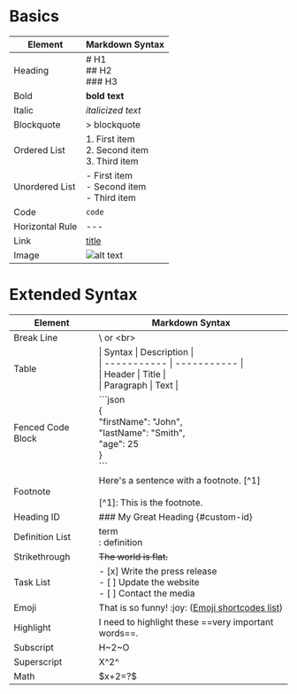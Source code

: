 # Basics

| Element         | Markdown Syntax                                  |
| --------------- | ------------------------------------------------ |
| Heading         | # H1<br>## H2<br>### H3                          |
| Bold            | **bold text**                                    |
| Italic          | *italicized text*                                |
| Blockquote      | > blockquote                                     |
| Ordered List    | 1. First item<br>2. Second item<br>3. Third item |
| Unordered List  | - First item<br>- Second item<br>- Third item    |
| Code            | `code`                                           |
| Horizontal Rule | ---                                              |
| Link            | [title](https://www.example.com)                 |
| Image           | ![alt text](https://bin.xengee.lol/0NwU.jpg)     |

# Extended Syntax

| Element           | Markdown Syntax                                                                                                     |
| ----------------- | ------------------------------------------------------------------------------------------------------------------- |
| Break Line        | \ or \<br>                                                                                                          |
| Table             | \| Syntax \| Description \|<br>\| ----------- \| ----------- \|<br>\| Header \| Title \|<br>\| Paragraph \| Text \| |
| Fenced Code Block | \```json <br>{<br>  "firstName": "John",<br>  "lastName": "Smith",<br>  "age": 25<br>}<br>\```                      |
| Footnote          | Here's a sentence with a footnote. [\^1]<br><br>[\^1]: This is the footnote.                                        |
| Heading ID        | ### My Great Heading {#custom-id}                                                                                   |
| Definition List   | term<br>: definition                                                                                                |
| Strikethrough     | ~~The world is flat.~~                                                                                              |
| Task List         | - [x] Write the press release<br>- [ ] Update the website<br>- [ ] Contact the media                                |
| Emoji             | That is so funny! \:joy: ([Emoji shortcodes list](https://gist.github.com/rxaviers/7360908))                        |
| Highlight         | I need to highlight these \==very important words==.                                                                |
| Subscript         | H~2~O                                                                                                               |
| Superscript       | X^2^                                                                                                                |
| Math              | \$x+2=?$                                                                                                            |
